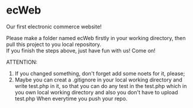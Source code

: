 # ecWeb
Our first electronic commerce website!

Please make a folder named ecWeb firstly in your working directory, then pull this project to you local repository. <br>
If you finish the steps above, just have fun with us! Come on! 

ATTENTION:
1. If you changed something, don't forget add some noets for it, please;
2. Maybe you can creat a .gitignore in your local working directory and write test.php in it, 
   so that you can do any test in the test.php which in you own local working directory and also you don't have to upload test.php When everytime you push your repo. 
